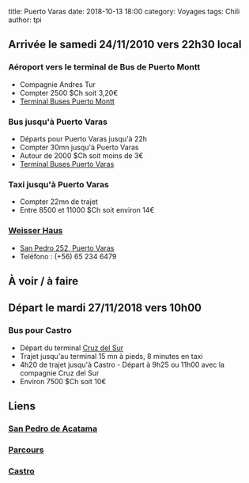 title: Puerto Varas
date: 2018-10-13 18:00
category: Voyages
tags: Chili
author: tpi


## Arrivée le samedi 24/11/2010 vers 22h30 local

### Aéroport vers le terminal de Bus de Puerto Montt
* Compagnie Andres Tur
* Compter 2500 $Ch soit 3,20€
* [Terminal Buses Puerto Montt](https://www.google.fr/maps/place/Terminal+Buses+Pto.+Montt/@-41.4776841,-72.9527056,17z/data=!3m1!4b1!4m5!3m4!1s0x96183bb236071c8f:0xe754f9e939fb411!8m2!3d-41.4776881!4d-72.9505169)

### Bus jusqu'à Puerto Varas
* Départs pour Puerto Varas jusqu'à 22h
* Compter 30mn jusqu'à Puerto Varas
* Autour de 2000 $Ch soit moins de 3€
* [Terminal Buses Puerto Varas](https://www.google.fr/maps/place/Terminal+Puerto+Varas/@-41.3248315,-72.9868914,17z/data=!3m1!4b1!4m5!3m4!1s0x961826d1d5b4dadb:0x37e8e08ce213bd70!8m2!3d-41.3248355!4d-72.9847027)

### Taxi jusqu'à Puerto Varas
* Compter 22mn de trajet 
* Entre 8500 et 11000 $Ch soit environ 14€

### [Weisser Haus](https://www.weisserhaus.cl/en-gb)
* [San Pedro 252, Puerto Varas](https://www.google.fr/maps/place/Hotel+Weisserhaus/@-41.3165081,-72.9861715,17z/data=!3m1!4b1!4m7!3m6!1s0x961826d7ae24df37:0xb6cd1d80027b7485!5m1!1s2018-10-28!8m2!3d-41.3165121!4d-72.9839828)
* Teléfono : (+56) 65 234 6479 

## À voir / à faire


## Départ le mardi 27/11/2018 vers 10h00

### Bus pour Castro
* Départ du terminal [Cruz del Sur](https://www.google.fr/maps/place/Terminal+Puerto+Varas/@-41.3248315,-72.9868914,17z/data=!3m1!4b1!4m5!3m4!1s0x961826d1d5b4dadb:0x37e8e08ce213bd70!8m2!3d-41.3248355!4d-72.9847027)
* Trajet jusqu'au terminal 15 mn à pieds, 8 minutes en taxi
* 4h20 de trajet jusqu'à Castro - Départ à 9h25 ou 11h00 avec la compagnie Cruz del Sur
* Environ 7500 $Ch soit 10€

## Liens

### [San Pedro de Acatama](http://tse-tse.org/2018/10/san-pedro-de-acatama/)

### [Parcours](http://tse-tse.org/2018/10/chili-2018/)

### [Castro](http://tse-tse.org/2018/10/castro/)
